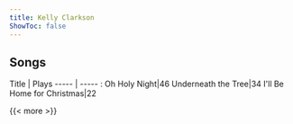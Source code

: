 ```yaml
---
title: Kelly Clarkson
ShowToc: false
---
```


## Songs
Title | Plays 
----- | ----- : 
Oh Holy Night|46
Underneath the Tree|34
I'll Be Home for Christmas|22

{{< more >}}